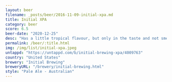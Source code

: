 ```yaml
---
layout: beer
filename: _posts/beer/2016-11-09-initial-xpa.md
title: Initial XPA
category: beer
score: 6.5
beer-date: "2020-12-25"
desc: "Has a little tropical flavour, but only in the taste and not smell"
permalink: /beer/:title.html
img: /img/list/initial-xpa.jpeg
untappd: "https://untappd.com/b/initial-brewing-xpa/4009763"
country: "United States"
brewery: "Initial Brewing"
breweryURL: "/brewery/initial-brewing.html"
style: "Pale Ale - Australian"
---
```

